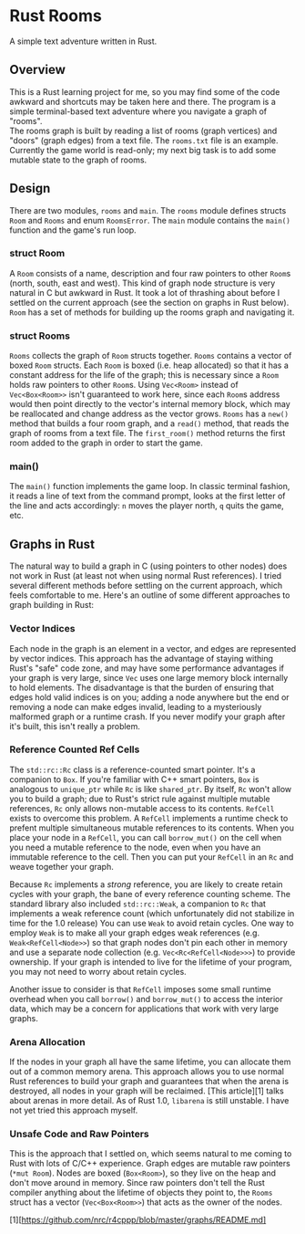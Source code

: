 Rust Rooms
==========

A simple text adventure written in Rust.

Overview
--------
This is a Rust learning project for me, so you may find some of the code
awkward and shortcuts may be taken here and there.  The program is a simple
terminal-based text adventure where you navigate a graph of "rooms".  
The rooms graph is built by reading a list of rooms (graph vertices) and 
"doors" (graph edges) from a text file.  The `rooms.txt` file is an example.
Currently the game world is read-only; my next big task is to add some
mutable state to the graph of rooms.

Design
------
There are two modules, `rooms` and `main`.  The `rooms` module defines structs
`Room` and `Rooms` and enum `RoomsError`.  The `main` module contains the 
`main()` function and the game's run loop.

### struct Room
A `Room` consists of a name, description and four raw pointers to other 
`Room`s (north, south, east and west).  This kind of graph node structure is 
very natural in C but awkward in Rust.  It took a lot of thrashing about 
before I settled on the current approach (see the section on graphs in Rust 
below).  `Room` has a set of methods for building up the rooms graph and 
navigating it.

### struct Rooms
`Rooms` collects the graph of `Room` structs together.  `Rooms` contains a 
vector of boxed `Room` structs.  Each `Room` is boxed (i.e. heap allocated) so
that it has a constant address for the life of the graph; this is necessary
since a `Room` holds raw pointers to other `Room`s.  Using `Vec<Room>` instead
of `Vec<Box<Room>>` isn't guaranteed to work here, since each `Room`s address
would then point directly to the vector's internal memory block, which may
be reallocated and change address as the vector grows.  `Rooms` has a `new()`
method that builds a four room graph, and a `read()` method, that reads the
graph of rooms from a text file.  The `first_room()` method returns the first
room added to the graph in order to start the game.

### main()
The `main()` function implements the game loop.  In classic terminal fashion,
it reads a line of text from the command prompt, looks at the first letter of
the line and acts accordingly: `n` moves the player north, `q` quits the game,
etc.

Graphs in Rust
--------------
The natural way to build a graph in C (using pointers to other nodes) does not
work in Rust (at least not when using normal Rust references).  I tried 
several different methods before settling on the current approach, which feels
comfortable to me.  Here's an outline of some different approaches to graph
building in Rust:

### Vector Indices
Each node in the graph is an element in a vector, and edges are represented by
vector indices.  This approach has the advantage of staying withing Rust's
"safe" code zone, and may have some performance advantages if your graph is
very large, since `Vec` uses one large memory block internally to hold 
elements.  The disadvantage is that the burden of ensuring that edges hold 
valid indices is on you; adding a node anywhere but the end or removing a node
can make edges invalid, leading to a mysteriously malformed graph or a runtime
crash.  If you never modify your graph after it's built, this isn't really a
problem. 

### Reference Counted Ref Cells
The `std::rc::Rc` class is a reference-counted smart pointer.  It's a
companion to `Box`.  If you're familiar with C++ smart pointers, `Box` is
analogous to `unique_ptr` while `Rc` is like `shared_ptr`.  By itself, `Rc`
won't allow you to build a graph; due to Rust's strict rule against multiple
mutable references, `Rc` only allows non-mutable access to its contents.
`RefCell` exists to overcome this problem.  A `RefCell` implements a runtime
check to prefent multiple simultaneous mutable references to its contents.
When you place your node in a `RefCell`, you can call `borrow_mut()` on the
cell when you need a mutable reference to the node, even when you have an
immutable reference to the cell.  Then you can put your `RefCell` in an `Rc`
and weave together your graph.

Because `Rc` implements a *strong* reference, you are likely to create retain 
cycles with your graph, the bane of every reference counting scheme.  The 
standard library also included `std::rc::Weak`, a companion to `Rc` that 
implements a weak reference count (which unfortunately did not stabilize in 
time for the 1.0 release) You can use `Weak` to avoid retain cycles.  One way 
to employ `Weak` is to make all your graph edges weak references (e.g. 
`Weak<RefCell<Node>>`) so that graph nodes don't pin each other in memory and 
use a separate node collection (e.g. `Vec<Rc<RefCell<Node>>>`) to provide 
ownership.  If your graph is intended to live for the lifetime of your 
program, you may not need to worry about retain cycles.  

Another issue to consider is that `RefCell` imposes some small runtime 
overhead when you call `borrow()` and `borrow_mut()` to access the interior 
data, which may be a concern for applications that work with very large graphs.

### Arena Allocation
If the nodes in your graph all have the same lifetime, you can allocate them
out of a common memory arena. This approach allows you to use normal Rust
references to build your graph and guarantees that when the arena is destroyed,
all nodes in your graph will be reclaimed.  [This article][1] talks about
arenas in more detail.  As of Rust 1.0, `libarena` is still unstable.  I have
not yet tried this approach myself.

### Unsafe Code and Raw Pointers
This is the approach that I settled on, which seems natural to me coming to 
Rust with lots of C/C++ experience.  Graph edges are mutable raw pointers
(`*mut Room`).  Nodes are boxed (`Box<Room>`), so they live on the heap and 
don't move around in memory.  Since raw pointers don't tell the Rust compiler
anything about the lifetime of objects they point to, the `Rooms` struct has
a vector (`Vec<Box<Room>>`) that acts as the owner of the nodes.




[1][https://github.com/nrc/r4cppp/blob/master/graphs/README.md]

